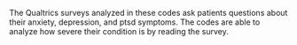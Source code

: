 The Qualtrics surveys analyzed in these codes ask patients questions about their anxiety, depression, and ptsd symptoms. The codes are able to analyze how severe their condition is by reading the survey.
